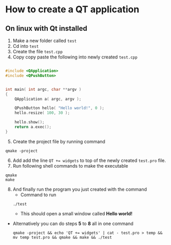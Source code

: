 # How to create a QT application

## On linux with Qt installed
1. Make a new folder called `test`
2. Cd into `test`
3. Create the file `test.cpp`
4. Copy copy paste the following into newly created `test.cpp`
  ```cpp

  #include <QApplication>
  #include <QPushButton>


  int main( int argc, char **argv )
  {
      QApplication a( argc, argv );

      QPushButton hello( "Hello world!", 0 );
      hello.resize( 100, 30 );

      hello.show();
      return a.exec();
  }

  ```
5. Create the project file by running command
  ```
  qmake -project
  ```
6. Add add the line `QT += widgets` to top of the newly created `test.pro` file.
7. Run following shell commands to make the executable
  ```shell
  qmake
  make
  ```
8. And finally run the program you just created with the command
   - Command to run
   ```
   ./test
   ```
   - This should open a small window called **Hello world!**

  - Alternatively you can do steps **5** to **8** all in one command
     ```shell
     qmake -project && echo 'QT += widgets' | cat - test.pro > temp && mv temp test.pro && qmake && make && ./test
     ```
  
  
